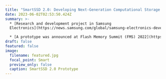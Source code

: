```yaml
---
title: "SmartSSD 2.0: Developing Next-Generation Computational Storage Drive"
date: 2023-06-02T02:53:50.424Z
summary: >-
  * [Research and development project in Samsung
  Electronics](https://news.samsung.com/global/samsung-electronics-develops-second-generation-smartssd-computational-storage-drive-with-upgraded-processing-functionality)

  * [A prototype was announced at Flash Memory Summit (FMS) 2022](https://blocksandfiles.com/2022/08/08/samsung-lays-tasty-flash-eggs-at-fms-2022/)
draft: false
featured: false
image:
  filename: featured.jpg
  focal_point: Smart
  preview_only: false
  caption: SmartSSD 2.0 Prototype
---
```

